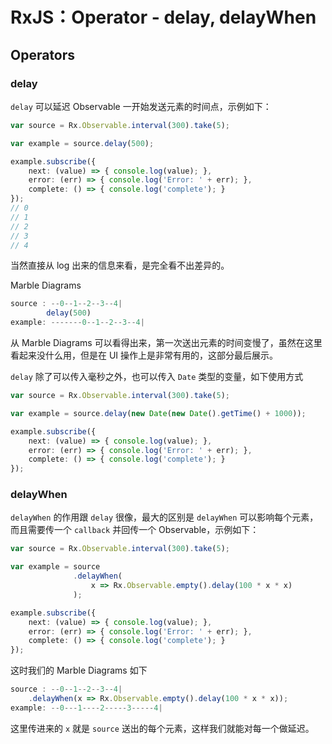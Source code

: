# RxJS：Operator - delay, delayWhen

## Operators

### delay

`delay` 可以延迟 Observable 一开始发送元素的时间点，示例如下：

```typescript
var source = Rx.Observable.interval(300).take(5);

var example = source.delay(500);

example.subscribe({
    next: (value) => { console.log(value); },
    error: (err) => { console.log('Error: ' + err); },
    complete: () => { console.log('complete'); }
});
// 0
// 1
// 2
// 3
// 4
```

当然直接从 log 出来的信息来看，是完全看不出差异的。

Marble Diagrams

```typescript
source : --0--1--2--3--4|
        delay(500)
example: -------0--1--2--3--4|
```

从 Marble Diagrams 可以看得出来，第一次送出元素的时间变慢了，虽然在这里看起来没什么用，但是在 UI 操作上是非常有用的，这部分最后展示。

`delay` 除了可以传入毫秒之外，也可以传入 `Date` 类型的变量，如下使用方式

```typescript
var source = Rx.Observable.interval(300).take(5);

var example = source.delay(new Date(new Date().getTime() + 1000));

example.subscribe({
    next: (value) => { console.log(value); },
    error: (err) => { console.log('Error: ' + err); },
    complete: () => { console.log('complete'); }
});
```

### delayWhen

`delayWhen` 的作用跟 `delay` 很像，最大的区别是 `delayWhen` 可以影响每个元素，而且需要传一个 `callback` 并回传一个 Observable，示例如下：

```typescript
var source = Rx.Observable.interval(300).take(5);

var example = source
              .delayWhen(
                  x => Rx.Observable.empty().delay(100 * x * x)
              );

example.subscribe({
    next: (value) => { console.log(value); },
    error: (err) => { console.log('Error: ' + err); },
    complete: () => { console.log('complete'); }
});
```

这时我们的 Marble Diagrams 如下

```typescript
source : --0--1--2--3--4|
    .delayWhen(x => Rx.Observable.empty().delay(100 * x * x));
example: --0---1----2-----3-----4|
```

这里传进来的 `x` 就是 `source` 送出的每个元素，这样我们就能对每一个做延迟。
